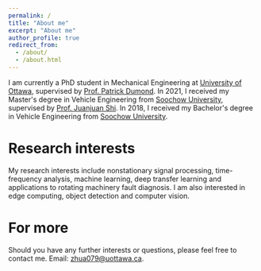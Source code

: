 ```yaml
---
permalink: /
title: "About me"
excerpt: "About me"
author_profile: true
redirect_from: 
  - /about/
  - /about.html
---
```


I am currently a PhD student in Mechanical Engineering at [University of Ottawa](https://www.uottawa.ca/en), supervised by [Prof. Patrick Dumond](https://engineering.uottawa.ca/people/dumond-patrick). In 2021, I received my Master's degree in Vehicle Engineering from [Soochow University](http://eng.suda.edu.cn/), supervised by [Prof. Juanjuan Shi](https://web.suda.edu.cn/jshi091/). In 2018, I received my Bachelor's degree in Vehicle Engineering from [Soochow University](http://eng.suda.edu.cn/).

Research interests
======
My research interests include nonstationary signal processing, time-frequency analysis, machine learning, deep transfer learning and applications to rotating machinery fault diagnosis. I am also interested in edge computing, object detection and computer vision.

For more
=
Should you have any further interests or questions, please feel free to contact me. 
Email: zhua079@uottawa.ca.
